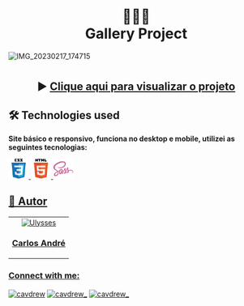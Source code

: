 ﻿<h1 align="center">
 🐘🌄🌇<br>Gallery Project
</h1>

![IMG_20230217_174715](https://user-images.githubusercontent.com/112827620/219790304-ce48bde2-fdc0-47de-807a-beb719d65e8b.jpg)

#  <h2 align="center">▶️ <a href="https://galleryproject-cavdrew.netlify.app/">Clique aqui para visualizar o projeto</a></h2>


## 🛠 Technologies used

<b>Site básico e responsivo, funciona no desktop e mobile, utilizei as seguintes tecnologias: </b>

<p align="left"> <a href="https://www.w3schools.com/css/" target="_blank" rel="noreferrer"> <img src="https://raw.githubusercontent.com/devicons/devicon/master/icons/css3/css3-original-wordmark.svg" alt="css3" width="40" height="40"/> </a> <a href="https://git-scm.com/" target="_blank" rel="noreferrer"><a href="https://www.w3.org/html/" target="_blank" rel="noreferrer"> <img src="https://raw.githubusercontent.com/devicons/devicon/master/icons/html5/html5-original-wordmark.svg" alt="html5" width="40" height="40"/> </a> <a href="https://sass-lang.com" target="_blank" rel="noreferrer"> <img src="https://raw.githubusercontent.com/devicons/devicon/master/icons/sass/sass-original.svg" alt="sass" width="40" height="40"/> </a> <a href="https://www.typescriptlang.org/" target="_blank" rel="noreferrer"></p>

<h2>📌 Autor</h2>

<table>
<tr>
<td align="center">
<a href="https://github.com/cavdrew">
<img src="https://media.licdn.com/dms/image/D4D03AQFY72N29-ZQKg/profile-displayphoto-shrink_200_200/0/1674579720006?e=1681948800&v=beta&t=L596gRDnyPRtfWdcobzRqn0vWfQO9qwgT23fvYVCKHo" width="120px;" alt="Ulysses"/><br>

<sub>
  <h3><b><a href="https://github.com/cavdrew">Carlos André</a></b></h3>
</sub>
</a>
 </table>

<h3 align="left">Connect with me:</h3>
<p align="left">
<a href="https://linkedin.com/in/cavdrew" target="blank"><img align="center" src="https://raw.githubusercontent.com/rahuldkjain/github-profile-readme-generator/master/src/images/icons/Social/linked-in-alt.svg" alt="cavdrew" height="30" width="40" /></a>
<a href="https://instagram.com/cavdrew_" target="blank"><img align="center" src="https://raw.githubusercontent.com/rahuldkjain/github-profile-readme-generator/master/src/images/icons/Social/instagram.svg" alt="cavdrew_" height="30" width="40" /></a>
<a href="https://github.com/cavdrew" target="blank"><img align="center" src="https://raw.githubusercontent.com/rahuldkjain/github-profile-readme-generator/master/src/images/icons/Social/github.svg" alt="cavdrew_" height="30" width="40" /></a>
</p>

